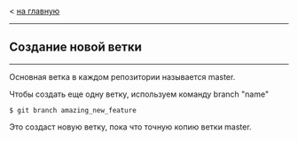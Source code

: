 < [на главную](./readme.md)
___
## **Создание новой ветки**
___

Основная ветка в каждом репозитории называется master. 

Чтобы создать еще одну ветку, используем команду branch "name"

```bash=
$ git branch amazing_new_feature
```

Это создаст новую ветку, пока что точную копию ветки master.
